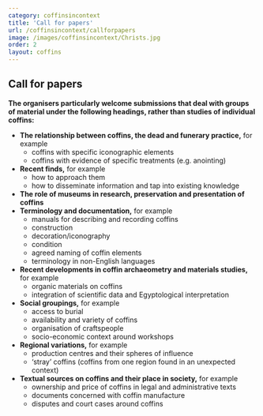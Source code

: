```yaml
---
category: coffinsincontext
title: 'Call for papers'
url: /coffinsincontext/callforpapers
image: /images/coffinsincontext/Christs.jpg
order: 2
layout: coffins
---
```

## Call for papers

**The organisers particularly welcome submissions that deal with groups of material under the following headings, rather than studies of individual coffins:**

  * **The relationship between coffins, the dead and funerary practice,** for example
    -  coffins with specific iconographic elements
    -  coffins with evidence of specific treatments (e.g. anointing)
  * **Recent finds,** for example
    -  how to approach them
    -  how to disseminate information and tap into existing knowledge
  * **The role of museums in research, preservation and presentation of coffins**
  * **Terminology and documentation,** for example
    -  manuals for describing and recording coffins
    -  construction
    -  decoration/iconography
    -  condition
    -  agreed naming of coffin elements
    -  terminology in non-English languages
  * **Recent developments in coffin archaeometry and materials studies,** for example
    -  organic materials on coffins
    -  integration of scientific data and Egyptological interpretation
  * **Social groupings,** for example
    -  access to burial
    -  availability and variety of coffins
    -  organisation of craftspeople
    -  socio-economic context around workshops
  * **Regional variations,** for example
    -  production centres and their spheres of influence
    -  ‘stray’ coffins (coffins from one region found in an unexpected context)
  * **Textual sources on coffins and their place in society,** for example
    -  ownership and price of coffins in legal and administrative texts
    -  documents concerned with coffin manufacture
    -  disputes and court cases around coffins
